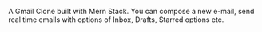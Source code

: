 A Gmail Clone built with Mern Stack. You can compose a new e-mail, send real time emails with options of Inbox, Drafts, Starred options etc.
